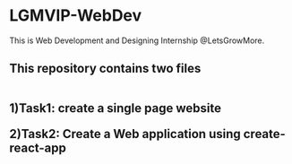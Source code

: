 # LGMVIP-WebDev
This is Web Development and Designing Internship
 @LetsGrowMore.

<h2>This repository contains two files
<br>
<br>
 
1)Task1: create a single page website

2)Task2: Create a Web application using create-react-app
</h2>
